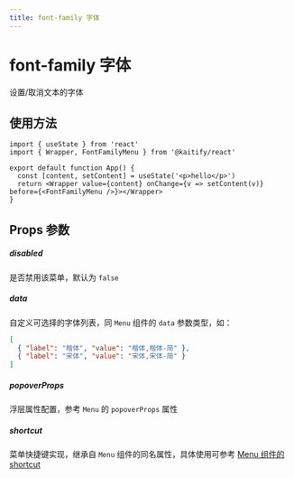 ```yaml
---
title: font-family 字体
---
```


# font-family 字体

设置/取消文本的字体

## 使用方法

```tsx
import { useState } from 'react'
import { Wrapper, FontFamilyMenu } from '@kaitify/react'

export default function App() {
  const [content, setContent] = useState('<p>hello</p>')
  return <Wrapper value={content} onChange={v => setContent(v)} before={<FontFamilyMenu />}></Wrapper>
}
```

## Props 参数

##### disabled <Badge type="danger" text="boolean" />

是否禁用该菜单，默认为 `false`

##### data <Badge type="danger" text="MenuDataType[]" />

自定义可选择的字体列表，同 `Menu` 组件的 `data` 参数类型，如：

```json
[
  { "label": "楷体", "value": "楷体,楷体-简" },
  { "label": "宋体", "value": "宋体,宋体-简" }
]
```

##### popoverProps <Badge type="danger" text="Omit<NonNullable<MenuPropsType['popoverProps']>, 'onShow' | 'onShowing' | 'onShown' | 'onHide' | 'onHiding' | 'onHidden'>" />

浮层属性配置，参考 `Menu` 的 `popoverProps` 属性

##### shortcut <Badge type="danger" text="{ [key: MenuDataType['value']]: (e: KeyboardEvent) => boolean }" />

菜单快捷键实现，继承自 `Menu` 组件的同名属性，具体使用可参考 [Menu 组件的 shortcut](/guide/menu#shortcut)
